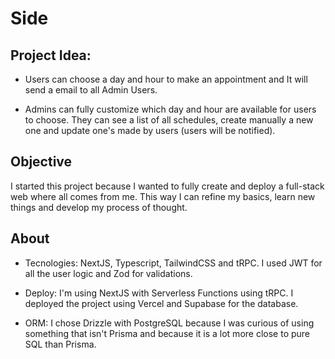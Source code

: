 # Side

## Project Idea:
  - Users can choose a day and hour to make an appointment and It will send a email to all Admin Users.

  - Admins can fully customize which day and hour are available for users to choose. They can see a list of all schedules, create manually a new one and update one's made by users (users will be notified).

## Objective
  I started this project because I wanted to fully create and deploy a full-stack web where all comes from me. This way I can refine my basics, learn new things and develop my process of thought.

## About
  - Tecnologies: NextJS, Typescript, TailwindCSS and tRPC. I used JWT for all the user logic and Zod for validations.

  - Deploy: I'm using NextJS with Serverless Functions using tRPC. I deployed the project using Vercel and Supabase for the database.

  - ORM: I chose Drizzle with PostgreSQL because I was curious of using something that isn't Prisma and because it is a lot more close to pure SQL than Prisma.
